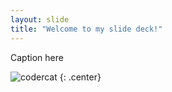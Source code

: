 ```yaml
---
layout: slide
title: "Welcome to my slide deck!"
---
```


Caption here

![codercat](https://octodex.github.com/images/codercat.jpg)
{: .center}
